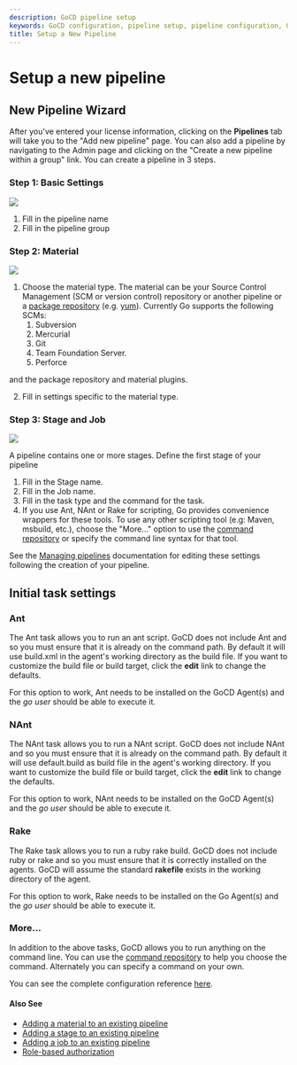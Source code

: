 ```yaml
---
description: GoCD pipeline setup
keywords: GoCD configuration, pipeline setup, pipeline configuration, GoCD pipeline stages, stages, jobs, GoCD jobs, materials, create new pipeline
title: Setup a New Pipeline
---
```


# Setup a new pipeline

## New Pipeline Wizard

After you've entered your license information, clicking on the **Pipelines** tab will take you to the "Add new pipeline" page. You can also add a pipeline by navigating to the Admin page and clicking on the "Create a new pipeline within a group" link. You can create a pipeline in 3 steps.

### Step 1: Basic Settings

![](images/new_pipeline_1.png)

1.  Fill in the pipeline name
2.  Fill in the pipeline group

### Step 2: Material

![](images/new_pipeline_2.png)

1.  Choose the material type. The material can be your Source Control Management (SCM or version control) repository or another pipeline or a [package repository](../../extension_points/package_repository_extension.html) (e.g. [yum](../../extension_points/yum_repository_poller.html)). Currently Go supports the following SCMs:
    1. Subversion
    2. Mercurial
    3. Git
    4. Team Foundation Server.
    5. Perforce

  and the package repository and material plugins.

2.  Fill in settings specific to the material type.

### Step 3: Stage and Job

![](images/new_pipeline_3.png)

A pipeline contains one or more stages. Define the first stage of your pipeline

1.  Fill in the Stage name.
2.  Fill in the Job name.
3.  Fill in the task type and the command for the task.
4.  If you use Ant, NAnt or Rake for scripting, Go provides convenience wrappers for these tools. To use any other scripting tool (e.g: Maven, msbuild, etc.), choose the "More..." option to use the [command repository](../../advanced_usage/command_repository.html) or specify the command line syntax for that tool.

See the [Managing pipelines](managing_pipelines.html) documentation for editing these settings following the creation of your pipeline.

## Initial task settings

### Ant

The Ant task allows you to run an ant script. GoCD does not include Ant and so you must ensure that it is already on the command path. By default it will use build.xml in the agent's working directory as the build file. If you want to customize the build file or build target, click the **edit** link to change the defaults.

For this option to work, Ant needs to be installed on the GoCD Agent(s) and the *go user* should be able to execute it.

### NAnt

The NAnt task allows you to run a NAnt script. GoCD does not include NAnt and so you must ensure that it is already on the command path. By default it will use default.build as build file in the agent's working directory. If you want to customize the build file or build target, click the **edit** link to change the defaults.

For this option to work, NAnt needs to be installed on the GoCD Agent(s) and the *go user* should be able to execute it.

### Rake

The Rake task allows you to run a ruby rake build. GoCD does not include ruby or rake and so you must ensure that it is correctly installed on the agents. GoCD will assume the standard **rakefile** exists in the working directory of the agent.

For this option to work, Rake needs to be installed on the Go Agent(s) and the *go user* should be able to execute it.

### More...

In addition to the above tasks, GoCD allows you to run anything on the command line. You can use the [command repository](../../advanced_usage/command_repository.html) to help you choose the command. Alternately you can specify a command on your own.

You can see the complete configuration reference [here](configuration_reference.html).

#### Also See

-   [Adding a material to an existing pipeline](admin_add_material.html)
-   [Adding a stage to an existing pipeline](admin_add_stage.html)
-   [Adding a job to an existing pipeline](admin_add_job.html)
-   [Role-based authorization](dev_authorization.html)
